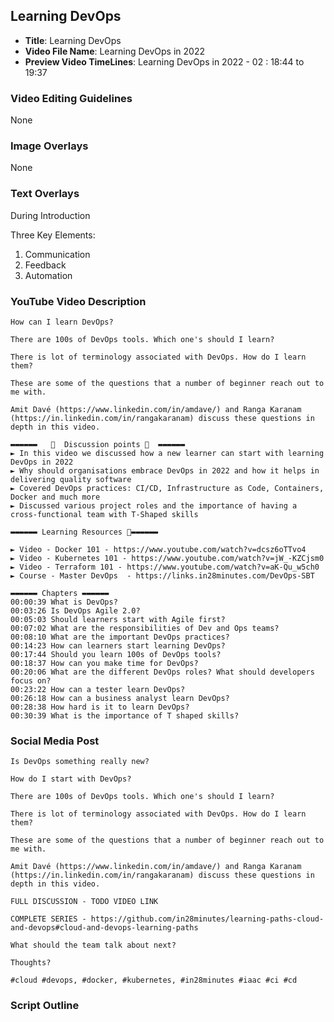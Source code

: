 ##  Learning DevOps

- **Title**: Learning DevOps
- **Video File Name**: Learning DevOps in 2022
- **Preview Video TimeLines**: Learning DevOps in 2022 - 02 : 18:44 to 19:37

### Video Editing Guidelines

None

### Image Overlays

None

### Text Overlays

During Introduction

Three Key Elements:
1. Communication
2. Feedback
3. Automation


### YouTube Video Description


```
How can I learn DevOps?

There are 100s of DevOps tools. Which one's should I learn?

There is lot of terminology associated with DevOps. How do I learn them?

These are some of the questions that a number of beginner reach out to me with.

Amit Davé (https://www.linkedin.com/in/amdave/) and Ranga Karanam (https://in.linkedin.com/in/rangakaranam) discuss these questions in depth in this video.

▬▬▬▬▬▬   💎  Discussion points 💎  ▬▬▬▬▬▬ 
► In this video we discussed how a new learner can start with learning DevOps in 2022
► Why should organisations embrace DevOps in 2022 and how it helps in delivering quality software
► Covered DevOps practices: CI/CD, Infrastructure as Code, Containers, Docker and much more 
► Discussed various project roles and the importance of having a cross-functional team with T-Shaped skills 

▬▬▬▬▬▬ Learning Resources 🔗▬▬▬▬▬▬ 

► Video - Docker 101 - https://www.youtube.com/watch?v=dcsz6oTTvo4
► Video - Kubernetes 101 - https://www.youtube.com/watch?v=jW_-KZCjsm0
► Video - Terraform 101 - https://www.youtube.com/watch?v=aK-Qu_w5ch0
► Course - Master DevOps  - https://links.in28minutes.com/DevOps-SBT

▬▬▬▬▬▬ Chapters ▬▬▬▬▬▬ 
00:00:39 What is DevOps?
00:03:26 Is DevOps Agile 2.0?
00:05:03 Should learners start with Agile first?
00:07:02 What are the responsibilities of Dev and Ops teams?
00:08:10 What are the important DevOps practices?
00:14:23 How can learners start learning DevOps? 
00:17:44 Should you learn 100s of DevOps tools?
00:18:37 How can you make time for DevOps?
00:20:06 What are the different DevOps roles? What should developers focus on?
00:23:22 How can a tester learn DevOps?
00:26:18 How can a business analyst learn DevOps?
00:28:38 How hard is it to learn DevOps?
00:30:39 What is the importance of T shaped skills?
```


### Social Media Post

```
Is DevOps something really new?  

How do I start with DevOps?

There are 100s of DevOps tools. Which one's should I learn?

There is lot of terminology associated with DevOps. How do I learn them?

These are some of the questions that a number of beginner reach out to me with.

Amit Davé (https://www.linkedin.com/in/amdave/) and Ranga Karanam (https://in.linkedin.com/in/rangakaranam) discuss these questions in depth in this video.

FULL DISCUSSION - TODO VIDEO LINK

COMPLETE SERIES - https://github.com/in28minutes/learning-paths-cloud-and-devops#cloud-and-devops-learning-paths

What should the team talk about next? 

Thoughts?

#cloud #devops, #docker, #kubernetes, #in28minutes #iaac #ci #cd
```

### Script Outline

```
```